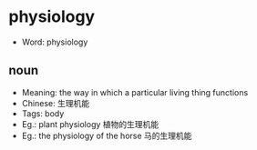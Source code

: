 # physiology

- Word: physiology

## noun

- Meaning: the way in which a particular living thing functions
- Chinese: 生理机能
- Tags: body
- Eg.: plant physiology 植物的生理机能
- Eg.: the physiology of the horse 马的生理机能

